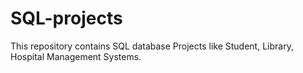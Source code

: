 # SQL-projects
This repository contains SQL database Projects like Student, Library, Hospital Management Systems.
